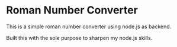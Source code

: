 # Roman Number Converter

This is a simple roman number converter using node.js as backend.

Built this with the sole purpose to sharpen my node.js skills.